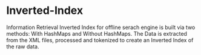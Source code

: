# Inverted-Index
Information Retrieval 
Inverted Index for offline serach engine is built via two methods: With HashMaps and Without HashMaps.
The Data is extracted from the XML files, processed and tokenized to create an Inverted Index of the raw data. 
